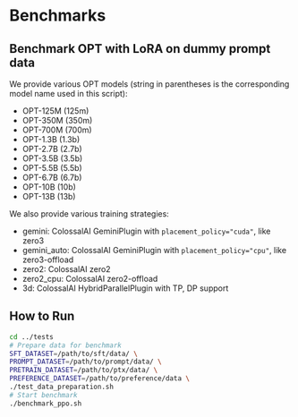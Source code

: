 # Benchmarks

## Benchmark OPT with LoRA on dummy prompt data

We provide various OPT models (string in parentheses is the corresponding model name used in this script):

- OPT-125M (125m)
- OPT-350M (350m)
- OPT-700M (700m)
- OPT-1.3B (1.3b)
- OPT-2.7B (2.7b)
- OPT-3.5B (3.5b)
- OPT-5.5B (5.5b)
- OPT-6.7B (6.7b)
- OPT-10B (10b)
- OPT-13B (13b)

We also provide various training strategies:

- gemini: ColossalAI GeminiPlugin with `placement_policy="cuda"`, like zero3
- gemini_auto: ColossalAI GeminiPlugin with `placement_policy="cpu"`, like zero3-offload
- zero2: ColossalAI zero2
- zero2_cpu: ColossalAI zero2-offload
- 3d: ColossalAI HybridParallelPlugin with TP, DP support

## How to Run
```bash
cd ../tests
# Prepare data for benchmark
SFT_DATASET=/path/to/sft/data/ \
PROMPT_DATASET=/path/to/prompt/data/ \
PRETRAIN_DATASET=/path/to/ptx/data/ \
PREFERENCE_DATASET=/path/to/preference/data \
./test_data_preparation.sh
# Start benchmark
./benchmark_ppo.sh
```
